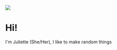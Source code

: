 ![](https://external-content.duckduckgo.com/iu/?u=https%3A%2F%2Fwallpaperboat.com%2Fwp-content%2Fuploads%2F2020%2F04%2Forange-aesthetic-wallpaper-download-full-2.jpg&f=1&nofb=1)
# Hi!
I'm Juliette (She/Her), I like to make random things
